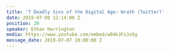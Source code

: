 ```yaml
---
title: '7 Deadly Sins of the Digital Age: Wrath (Twitter)'
date: 2019-07-08 12:14:00 Z
position: 29
speaker: Ethan Harrington
media: https://www.youtube.com/embed/w04kJFzJx5g
message_date: 2019-07-07 10:00:00 Z
---
```


